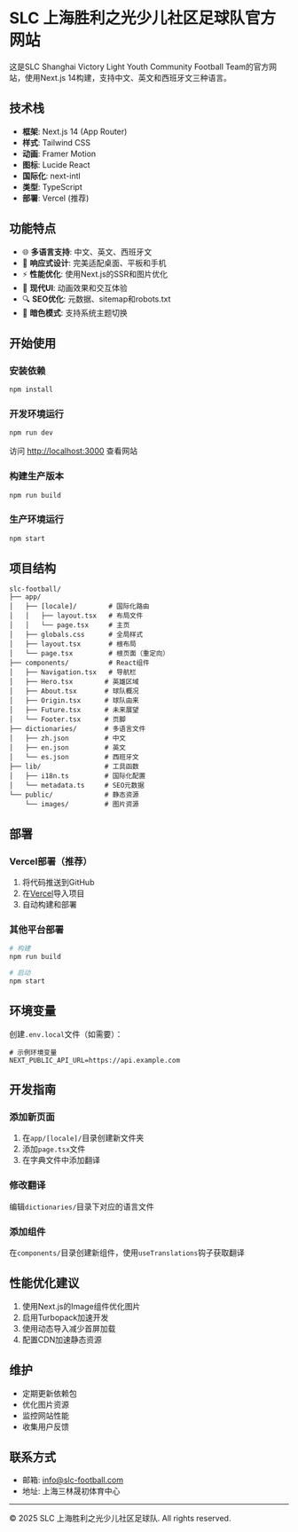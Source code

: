 # SLC 上海胜利之光少儿社区足球队官方网站

这是SLC Shanghai Victory Light Youth Community Football Team的官方网站，使用Next.js 14构建，支持中文、英文和西班牙文三种语言。

## 技术栈

- **框架**: Next.js 14 (App Router)
- **样式**: Tailwind CSS
- **动画**: Framer Motion
- **图标**: Lucide React
- **国际化**: next-intl
- **类型**: TypeScript
- **部署**: Vercel (推荐)

## 功能特点

- 🌐 **多语言支持**: 中文、英文、西班牙文
- 📱 **响应式设计**: 完美适配桌面、平板和手机
- ⚡ **性能优化**: 使用Next.js的SSR和图片优化
- 🎨 **现代UI**: 动画效果和交互体验
- 🔍 **SEO优化**: 元数据、sitemap和robots.txt
- 🌙 **暗色模式**: 支持系统主题切换

## 开始使用

### 安装依赖

```bash
npm install
```

### 开发环境运行

```bash
npm run dev
```

访问 [http://localhost:3000](http://localhost:3000) 查看网站

### 构建生产版本

```bash
npm run build
```

### 生产环境运行

```bash
npm start
```

## 项目结构

```
slc-football/
├── app/
│   ├── [locale]/        # 国际化路由
│   │   ├── layout.tsx   # 布局文件
│   │   └── page.tsx     # 主页
│   ├── globals.css      # 全局样式
│   ├── layout.tsx       # 根布局
│   └── page.tsx         # 根页面（重定向）
├── components/          # React组件
│   ├── Navigation.tsx   # 导航栏
│   ├── Hero.tsx        # 英雄区域
│   ├── About.tsx       # 球队概况
│   ├── Origin.tsx      # 球队由来
│   ├── Future.tsx      # 未来展望
│   └── Footer.tsx      # 页脚
├── dictionaries/       # 多语言文件
│   ├── zh.json         # 中文
│   ├── en.json         # 英文
│   └── es.json         # 西班牙文
├── lib/                # 工具函数
│   ├── i18n.ts         # 国际化配置
│   └── metadata.ts     # SEO元数据
└── public/             # 静态资源
    └── images/         # 图片资源
```

## 部署

### Vercel部署（推荐）

1. 将代码推送到GitHub
2. 在[Vercel](https://vercel.com)导入项目
3. 自动构建和部署

### 其他平台部署

```bash
# 构建
npm run build

# 启动
npm start
```

## 环境变量

创建`.env.local`文件（如需要）：

```env
# 示例环境变量
NEXT_PUBLIC_API_URL=https://api.example.com
```

## 开发指南

### 添加新页面

1. 在`app/[locale]/`目录创建新文件夹
2. 添加`page.tsx`文件
3. 在字典文件中添加翻译

### 修改翻译

编辑`dictionaries/`目录下对应的语言文件

### 添加组件

在`components/`目录创建新组件，使用`useTranslations`钩子获取翻译

## 性能优化建议

1. 使用Next.js的Image组件优化图片
2. 启用Turbopack加速开发
3. 使用动态导入减少首屏加载
4. 配置CDN加速静态资源

## 维护

- 定期更新依赖包
- 优化图片资源
- 监控网站性能
- 收集用户反馈

## 联系方式

- 邮箱: info@slc-football.com
- 地址: 上海三林晟初体育中心

---

© 2025 SLC 上海胜利之光少儿社区足球队. All rights reserved.